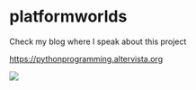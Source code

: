 # platformworlds

Check my blog where I speak about this project

https://pythonprogramming.altervista.org

![](https://i0.wp.com/pythonprogramming.altervista.org/wp-content/uploads/2022/01/image-17.png?w=899&ssl=1)
